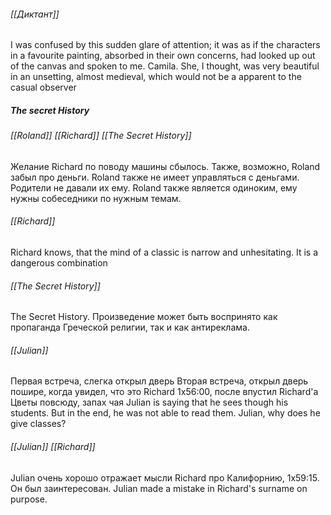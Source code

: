 ###### [[Диктант]]
I was confused by this sudden glare of attention; it was as if the characters in a favourite painting, absorbed in their own concerns, had looked up out of the canvas and spoken to me. 
Camila. She, I thought, was very beautiful in an unsetting, almost medieval, which would not be a apparent to the casual observer
##### The secret History
###### [[Roland]] [[Richard]] [[The Secret History]]
Желание Richard по поводу машины сбылось. 
Также, возможно, Roland забыл про деньги. 
Roland также не имеет управляться с деньгами. Родители не давали их ему.
Roland также является одиноким, ему нужны собеседники по нужным темам.

###### [[Richard]]
Richard knows, that the mind of a classic is narrow and unhesitating. It is a dangerous combination
###### [[The Secret History]]
The Secret History. Произведение может быть воспринято как пропаганда Греческой религии, так и как антиреклама.

###### [[Julian]]
Первая встреча, слегка открыл дверь 
Вторая встреча, открыл дверь пошире, когда увидел, что это Richard 1х56:00, после впустил Richard'а
Цветы повсюду, запах чая
Julian is saying that he sees though his students. But in the end, he was not able to read them.
Julian, why does he give classes?

###### [[Julian]] [[Richard]]
Julian очень хорошо отражает мысли Richard про Калифорнию, 1х59:15. Он был заинтересован.
Julian made a mistake in Richard's surname on purpose.

